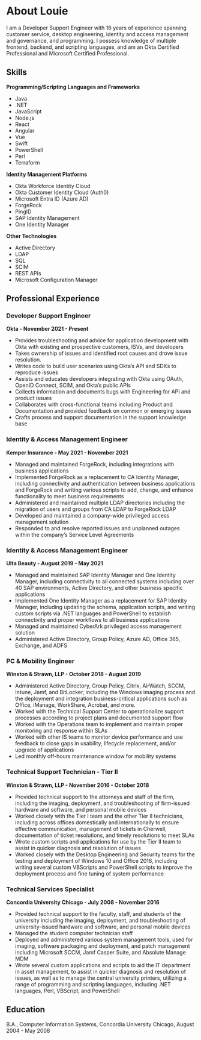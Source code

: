 # About Louie
I am a Developer Support Engineer with 16 years of experience spanning customer service, desktop engineering, identity and access management and governance, and programming. I possess knowledge of multiple frontend, backend, and scripting languages, and am an Okta Certified Professional and Microsoft Certified Professional.

## Skills
**Programming/Scripting Languages and Frameworks**
- Java
- .NET
- JavaScript
- Node.js
- React
- Angular
- Vue
- Swift
- PowerShell
- Perl
- Terraform

**Identity Management Platforms**
- Okta Workforce Identity Cloud
- Okta Customer Identity Cloud (Auth0)
- Microsoft Entra ID (Azure AD)
- ForgeRock
- PingID
- SAP Identity Management
- One Identity Manager

**Other Technologies**
- Active Directory
- LDAP
- SQL
- SCIM
- REST APIs
- Microsoft Configuration Manager

## Professional Experience
### Developer Support Engineer
**Okta - November 2021 - Present**
- Provides troubleshooting and advice for application development with Okta with existing and prospective customers, ISVs, and developers
- Takes ownership of issues and identified root causes and drove issue resolution.
- Writes code to build user scenarios using Okta’s API and SDKs to reproduce issues
- Assists and educates developers integrating with Okta using OAuth, OpenID Connect, SCIM, and Okta’s public APIs
- Collects information and documents bugs with Engineering for API and product issues
- Collaborates with cross-functional teams including Product and Documentation and provided feedback on common or emerging issues
- Crafts process and support documentation in the support knowledge base

### Identity & Access Management Engineer
**Kemper Insurance - May 2021 - November 2021**
- Managed and maintained ForgeRock, including integrations with business applications
- Implemented ForgeRock as a replacement to CA Identity Manager, including connectivity and authentication between business applications and ForgeRock and writing various scripts to add, change, and enhance functionality to meet business requirements
- Administered and maintained multiple LDAP directories including the migration of users and groups from CA LDAP to ForgeRock LDAP
- Developed and maintained a company-wide privileged access management solution
- Responded to and resolve reported issues and unplanned outages within the company’s Service Level Agreements

### Identity & Access Management Engineer
**Ulta Beauty - August 2019 - May 2021**
- Managed and maintained SAP Identity Manager and One Identity Manager, including connectivity to all connected systems including over 40 SAP environments, Active Directory, and other business specific applications
- Implemented One Identity Manager as a replacement for SAP Identity Manager, including updating the schema, application scripts, and writing custom scripts via .NET languages and PowerShell to establish connectivity and proper workflows to all business applications
- Managed and maintained CyberArk privileged access management solution
- Administered Active Directory, Group Policy, Azure AD, Office 365, Exchange, and ADFS

### PC & Mobility Engineer
**Winston & Strawn, LLP - October 2018 - August 2019**
- Administered Active Directory, Group Policy, Citrix, AirWatch, SCCM, Intune, Jamf, and BitLocker, including the Windows imaging process and the deployment and integration business-critical applications such as Office, iManage, WorkShare, Acrobat, and more.
- Worked with the Technical Support Center to operationalize support processes according to project plans and documented support flow
- Worked with the Operations team to implement and maintain proper monitoring and response within SLAs
- Worked with other IS teams to monitor device performance and use feedback to close gaps in usability, lifecycle replacement, and/or upgrade of applications
- Led monthly off-hours maintenance window for mobility systems

### Technical Support Technician - Tier II 
**Winston & Strawn, LLP - November 2016 - October 2018**
- Provided technical support to the attorneys and staff of the firm, including the imaging, deployment, and troubleshooting of firm-issued hardware and software, and personal mobile devices
- Worked closely with the Tier I team and the other Tier II technicians, including across offices domestically and internationally to ensure effective communication, management of tickets in Cherwell, documentation of ticket resolutions, and timely resolutions to meet SLAs
- Wrote custom scripts and applications for use by the Tier II team to assist in quicker diagnosis and resolution of issues
- Worked closely with the Desktop Engineering and Security teams for the testing and deployment of Windows 10 and Office 2016, including writing several custom VBScripts and PowerShell scripts to improve the deployment process and fine tuning of system performance

### Technical Services Specialist
**Concordia University Chicago - July 2008 - November 2016**
- Provided technical support to the faculty, staff, and students of the university including the imaging, deployment, and troubleshooting of university-issued hardware and software, and personal mobile devices
- Managed the student computer technician staff
- Deployed and administered various system management tools, used for imaging, software packaging and deployment, and patch management including Microsoft SCCM, Jamf Casper Suite, and Absolute Manage MDM
- Wrote several custom applications and scripts to aid the IT department in asset management, to assist in quicker diagnosis and resolution of issues, as well as to manage the central university printers, utilizing a range of programming and scripting languages, including .NET languages, Perl, VBScript, and PowerShell

## Education
B.A., Computer Information Systems, Concordia University Chicago, August 2004 - May 2008
